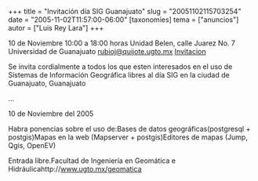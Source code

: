 +++
title = "Invitación día SIG Guanajuato"
slug = "20051102115703254"
date = "2005-11-02T11:57:00-06:00"
[taxonomies]
tema = ["anuncios"]
autor = ["Luis Rey Lara"]
+++

10 de Noviembre
10:00 a 18:00 horas
Unidad Belen, calle Juarez No. 7 Universidad de Guanajuato
rubioj@quijote.ugto.mx
[Invitacion](http://luisrey.red-libre.org/datos/diaSIG.jpg)

Se invita cordialmente a todos los que esten interesados en el uso de
Sistemas de Información Geográfica libres al día SIG en la ciudad de
Guanajuato, Guanajuato

...

<!-- more -->
10 de Noviembre del 2005

Habra ponencias sobre el uso de:Bases de datos geográficas(postgresql +
postgis)Mapas en la web (Mapserver + postgis)Editores de mapas (Jump,
Qgis, OpenEV)

Entrada libre.Facultad de Ingeniería en Geomática e
Hidráulicahttp://www.ugto.mx/geomatica

